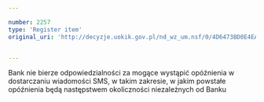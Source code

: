 ```yaml
---

number: 2257
type: 'Register item'
original_uri: 'http://decyzje.uokik.gov.pl/nd_wz_um.nsf/0/4D6473BD0E4EA38FC125786F003A28A4?OpenDocument'


---
```


Bank nie bierze odpowiedzialności za mogące wystąpić opóźnienia w dostarczaniu wiadomości SMS, w takim zakresie, w jakim powstałe opóźnienia będą następstwem okoliczności niezależnych od Banku
